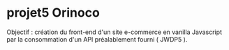 # projet5 Orinoco
Objectif : création du front-end d'un site e-commerce en vanilla Javascript par la consommation d'un API préalablement fourni ( JWDP5 ).

